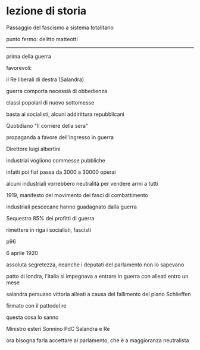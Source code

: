 # lezione di storia

Passaggio del fascismo a sistema totalitario

punto fermo: delitto matteotti

---
prima della guerra

favorevoli:

il Re
liberali di destra (Salandra)

guerra comporta necessià di obbedienza

classi popolari di nuovo sottomesse

basta ai socialisti, alcuni addirittura repubblicani


Quotidiano "Il corriere della sera"

propaganda a favore dell'ingresso in guerra

Direttore luigi albertini


industriai vogliono commesse pubbliche

infatti poi fiat passa da 3000 a 30000 operai


alcuni industriali vorrebbero neutralità per vendere armi a tutti


1919, manifesto del movimento dei fasci di combattimento

industriali pescecane hanno guadagnato dalla guerra

Sequestro 85% dei profitti di guerra

 rimettere in riga i socialisti, fascisti 

p96

6 aprile 1920

assoluta segretezza, neanche i deputati del parlamento non lo sapevano

patto di londra, l'italia si impegnava a entrare in guerra con alleati entro un mese

salandra persuaso vittoria alleati a causa del fallimento del piano Schlieffen

firmato con il pattodel re

questa cosa lo sanno

Ministro esteri Sonnino
PdC Salandra
e Re

ora bisogna farla accettare al parlamento, che è a maggioranza neutralista
<!--stackedit_data:
eyJoaXN0b3J5IjpbLTE1NDE1MDk4NTRdfQ==
-->
